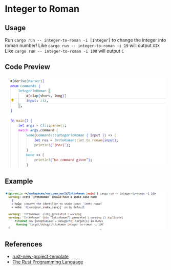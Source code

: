 # Integer to Roman

## Usage
Run `cargo run -- integer-to-roman -i [Integer]` to change the integer into roman number!
Like `cargo run -- integer-to-roman -i 19` will output `XIX`
Like `cargo run -- integer-to-roman -i 100` will output `C`

## Code Preview
![code](img/code.png)
## Example
![example](img/exp.png)
## References

* [rust-new-project-template](https://github.com/noahgift/rust-new-project-template)
* [The Rust Programming Language](https://doc.rust-lang.org/book/#the-rust-programming-language)